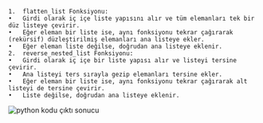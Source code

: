 	1.	flatten_list Fonksiyonu:
	•	Girdi olarak iç içe liste yapısını alır ve tüm elemanları tek bir düz listeye çevirir.
	•	Eğer eleman bir liste ise, aynı fonksiyonu tekrar çağırarak (rekürsif) düzleştirilmiş elemanları ana listeye ekler.
	•	Eğer eleman liste değilse, doğrudan ana listeye eklenir.
	2.	reverse_nested_list Fonksiyonu:
	•	Girdi olarak iç içe bir liste yapısı alır ve listeyi tersine çevirir.
	•	Ana listeyi ters sırayla gezip elemanları tersine ekler.
	•	Eğer eleman bir liste ise, aynı fonksiyonu tekrar çağırarak alt listeyi de tersine çevirir.
	•	Liste değilse, doğrudan ana listeye eklenir.
![python kodu çıktı sonucu](https://github.com/user-attachments/assets/ee9810c9-e9ab-42d9-abd1-73bb6d666596)
